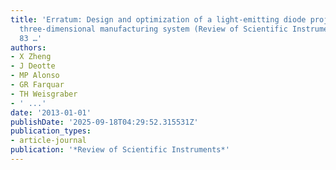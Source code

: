 ```yaml
---
title: 'Erratum: Design and optimization of a light-emitting diode projection micro-stereolithography
  three-dimensional manufacturing system (Review of Scientific Instruments (2012)
  83 …'
authors:
- X Zheng
- J Deotte
- MP Alonso
- GR Farquar
- TH Weisgraber
- ' ...'
date: '2013-01-01'
publishDate: '2025-09-18T04:29:52.315531Z'
publication_types:
- article-journal
publication: '*Review of Scientific Instruments*'
---
```

